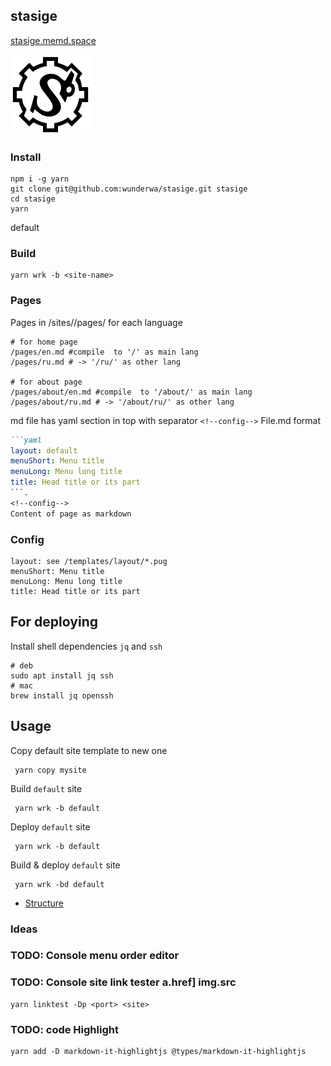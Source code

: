 ## stasige 

[stasige.memd.space](https://stasige.memd.space/)

![Stasige](stasige.svg)

### Install
```shell
npm i -g yarn
git clone git@github.com:wunderwa/stasige.git stasige
cd stasige
yarn
```

default
### Build
```shell
yarn wrk -b <site-name>
```


### Pages

Pages in /sites/<site-name>/pages/ for each language

```shell
# for home page 
/pages/en.md #compile  to '/' as main lang
/pages/ru.md # -> '/ru/' as other lang

# for about page 
/pages/about/en.md #compile  to '/about/' as main lang
/pages/about/ru.md # -> '/about/ru/' as other lang
```

md file has yaml section in top with separator `<!--config-->` 
File.md format
```markdown
```yaml
layout: default
menuShort: Menu title
menuLong: Menu long title
title: Head title or its part
```.
<!--config-->
Content of page as markdown
```

### Config
```
layout: see /templates/layout/*.pug
menuShort: Menu title
menuLong: Menu long title
title: Head title or its part
```

## For deploying
Install shell dependencies `jq` and `ssh` 
```shell
# deb
sudo apt install jq ssh
# mac 
brew install jq openssh
```

## Usage

Copy default site template to new one
```shell
 yarn copy mysite
```

Build `default` site
```shell
 yarn wrk -b default
```
Deploy `default` site
```shell
 yarn wrk -b default
```

Build & deploy `default` site
```shell
 yarn wrk -bd default
```

- [Structure](docs/STRUCTURE.md)

### Ideas

### TODO: Console menu order editor

### TODO: Console site link tester a.href] img.src
```shell
yarn linktest -Dp <port> <site>
``` 

### TODO: code Highlight
```shell
yarn add -D markdown-it-highlightjs @types/markdown-it-highlightjs
```
